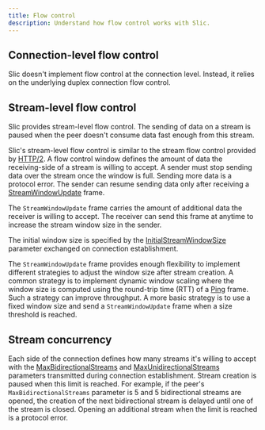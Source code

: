 ```yaml
---
title: Flow control
description: Understand how flow control works with Slic.
---
```


## Connection-level flow control

Slic doesn't implement flow control at the connection level. Instead, it relies on the underlying duplex connection flow
control.

## Stream-level flow control

Slic provides stream-level flow control. The sending of data on a stream is paused when the peer doesn't consume data
fast enough from this stream.

Slic's stream-level flow control is similar to the stream flow control provided by [HTTP/2][http-stream-flow-control].
A flow control window defines the amount of data the receiving-side of a stream is willing to accept. A sender must stop
sending data over the stream once the window is full. Sending more data is a protocol error. The sender can resume
sending data only after receiving a [StreamWindowUpdate][stream-window-update] frame.

The `StreamWindowUpdate` frame carries the amount of additional data the receiver is willing to accept. The receiver can
send this frame at anytime to increase the stream window size in the sender.

The initial window size is specified by the [InitialStreamWindowSize][connection-parameters] parameter exchanged on
connection establishment.

The `StreamWindowUpdate` frame provides enough flexibility to implement different strategies to adjust the window size
after stream creation. A common strategy is to implement dynamic window scaling where the window size is computed using
the round-trip time (RTT) of a [Ping][ping] frame. Such a strategy can improve throughput. A more basic strategy is to
use a fixed window size and send a `StreamWindowUpdate` frame when a size threshold is reached.

## Stream concurrency

Each side of the connection defines how many streams it's willing to accept with the
[MaxBidirectionalStreams][connection-parameters] and [MaxUnidirectionalStreams][connection-parameters] parameters
transmitted during connection establishment. Stream creation is paused when this limit is reached. For example, if the
peer's `MaxBidirectionalStreams` parameter is 5 and 5 bidirectional streams are opened, the creation of the next
bidirectional stream is delayed until one of the stream is closed. Opening an additional stream when the limit is
reached is a protocol error.

[http-stream-flow-control]: https://datatracker.ietf.org/doc/html/rfc7540#page-22
[connection-parameters]: connection-establishment#connection-establishment-parameters
[ping]: protocol-frames#ping
[stream-window-update]: protocol-frames#streamwindowupdate-frame
